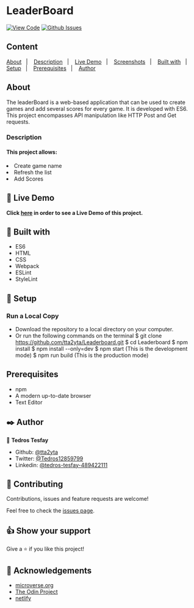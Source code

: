 # LeaderBoard

[![View Code](https://img.shields.io/badge/View%20-Code-green)](https://github.com/tta2yta/Leaderboard/pulls)
[![Github Issues](https://img.shields.io/badge/GitHub-Issues-orange)](https://github.com/tta2yta/Leaderboard/issues)


## Content

<a text-align="center" href="#about">About</a>&nbsp;&nbsp;&nbsp;|&nbsp;&nbsp;&nbsp;
<a href="#description">Description</a>&nbsp;&nbsp;&nbsp;|&nbsp;&nbsp;&nbsp;
<a href="#live">Live Demo</a>&nbsp;&nbsp;&nbsp;|&nbsp;&nbsp;&nbsp;
<a href="#screenshots">Screenshots</a>&nbsp;&nbsp;&nbsp;|&nbsp;&nbsp;&nbsp;
<a href="#with">Built with</a>&nbsp;&nbsp;&nbsp;|&nbsp;&nbsp;&nbsp;
<a href="#setup">Setup</a>&nbsp;&nbsp;&nbsp;|&nbsp;&nbsp;&nbsp;
<a href="#prerequisites">Prerequisites</a>&nbsp;&nbsp;&nbsp;|&nbsp;&nbsp;&nbsp;
<a href="#author">Author</a>


## About <a name = "about"></a>

The leaderBoard is a web-based application that can be used to create games and add several scores for every game. It is developed with ES6. This project encompasses API manipulation like HTTP Post and Get requests.

<h3>Description <a name = "description"></a></h3>
<h4>This project allows:</h4>
<li>Create game name</li>
<li>Refresh the list</li>
<li>Add Scores  </li>

## 🔴 Live Demo <a name = "live"></a>
**Click [here](https://rawcdn.githack.com/tta2yta/Leaderboard/cdd477996244cc3ab796543ea3e9dd328ac3583c/dist/index.html) in order to see a Live Demo of this project.**


## 🔧 Built with<a name = "with"></a>

- ES6
- HTML
- CSS
- Webpack
- ESLint
- StyleLint

## 🔨 Setup<a name = "setup"></a>
### Run a Local Copy
- Download the repository to a local directory on your computer.
- Or run the following commands on the terminal
  $ git clone https://github.com/tta2yta/Leaderboard.git
  $ cd Leaderboard
  $ npm install
  $ npm install --only=dev
  $ npm start (This is the development mode)
  $ npm run build (This is the production mode)


## Prerequisites<a name = "prerequisites"></a>
- npm
- A modern up-to-date browser
- Text Editor

## ✒️  Author <a name = "author"></a>

👤 **Tedros Tesfay**

- Github: [@tta2yta](https://github.com/tta2yta)
- Twitter: [@Tedros12859799](https://twitter.com/Tedros12859799)
- Linkedin: [@tedros-tesfay-489422111](https://www.linkedin.com/in/tedros-tesfay-489422111/)


## 🤝 Contributing

Contributions, issues and feature requests are welcome!

Feel free to check the [issues page](https://github.com/tta2yta/Leaderboard/issues).


## 👍 Show your support

Give a ⭐️ if you like this project!

## :clap: Acknowledgements
- <a href="https://www.microverse.org/" target="_blank">microverse.org</a>
- <a href="https://www.theodinproject.com/" target="_blank">The Odin Project</a>
- <a href="https://netlify.com/" target="_blank">netlify</a>
</a>
</div>
